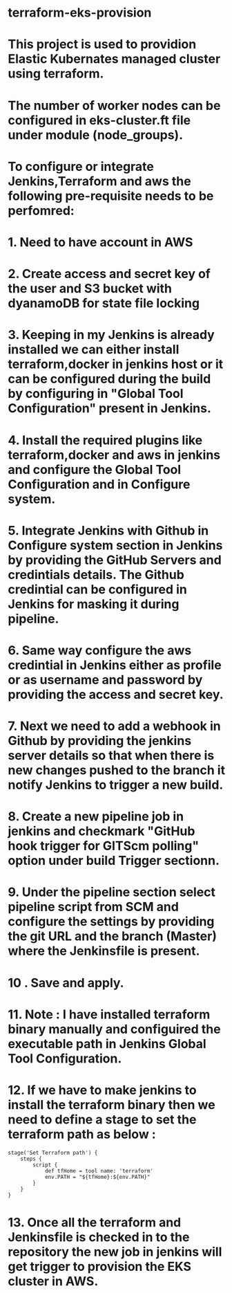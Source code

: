 # terraform-eks-provision
# This project is used to providion Elastic Kubernates managed cluster using terraform.
# The number of worker nodes can be configured in eks-cluster.ft file under module (node_groups).
# To configure or integrate Jenkins,Terraform and aws the following pre-requisite needs to be perfomred:

# 1. Need to have account in AWS
# 2. Create access and secret key of the user and S3 bucket with dyanamoDB for state file locking
# 3. Keeping in my Jenkins is already installed we can either install terraform,docker in jenkins host or it can be configured during the build by configuring in "Global Tool Configuration" present in Jenkins.

# 4. Install the required plugins like terraform,docker and aws in jenkins and configure the Global Tool Configuration and in Configure system.

# 5. Integrate Jenkins with Github in Configure system section in Jenkins by providing the GitHub Servers and credintials details. The Github credintial can be configured in Jenkins for masking it during pipeline.

# 6. Same way configure the aws credintial in Jenkins either as profile or as username and password by providing the access and secret key.

# 7. Next we need to add a webhook in Github by providing the jenkins server details so that when there is new changes pushed to the branch it notify Jenkins to trigger a new build.

# 8. Create a new pipeline job in jenkins and checkmark "GitHub hook trigger for GITScm polling" option under build Trigger sectionn.

# 9. Under the pipeline section select pipeline script from SCM and configure the settings by providing the git URL and the branch (Master) where the Jenkinsfile is present.

# 10 . Save and apply.

# 11. Note : I have installed terraform binary manually and configuired the executable path in Jenkins Global Tool Configuration.

# 12. If we have to make jenkins to install the terraform binary then we need to define a stage to set the terraform path as below :

    stage('Set Terraform path') {
        steps {
            script {
                def tfHome = tool name: 'terraform'
                env.PATH = "${tfHome}:${env.PATH}"
            }
        }
    }

# 13. Once all the terraform and Jenkinsfile is checked in to the repository the new job in jenkins will get trigger to provision the EKS cluster in AWS.

